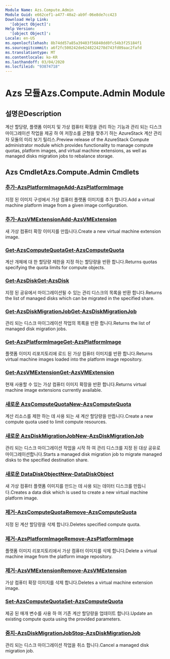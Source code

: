 ```yaml
---
Module Name: Azs.Compute.Admin
Module Guid: e662cef1-a477-40a2-ab9f-06e8de7cc423
Download Help Link:
  '[object Object]': 
Help Version:
  '[object Object]': 
Locale: en-US
ms.openlocfilehash: 8b74dd57a85a39403f56840dd0fc54b3f25184f1
ms.sourcegitcommit: a6f2fc500242de6248224278d743fd09aac2fafd
ms.translationtype: MT
ms.contentlocale: ko-KR
ms.lasthandoff: 03/04/2020
ms.locfileid: "93874718"
---
```

# <span data-ttu-id="ccda8-101">Azs 모듈</span><span class="sxs-lookup"><span data-stu-id="ccda8-101">Azs.Compute.Admin Module</span></span>
## <span data-ttu-id="ccda8-102">설명은</span><span class="sxs-lookup"><span data-stu-id="ccda8-102">Description</span></span>
<span data-ttu-id="ccda8-103">계산 할당량, 플랫폼 이미지 및 가상 컴퓨터 확장을 관리 하는 기능과 관리 되는 디스크 마이그레이션 작업을 제공 하 여 저장소를 균형을 맞추기 하는 AzureStack 계산 관리자 모듈의 미리 보기 릴리스.</span><span class="sxs-lookup"><span data-stu-id="ccda8-103">Preview release of the AzureStack Compute administrator module which provides functionality to manage compute quotas, platform images, and virtual machine extensions, as well as managed disks migration jobs to rebalance storage.</span></span>

## <span data-ttu-id="ccda8-104">Azs Cmdlet</span><span class="sxs-lookup"><span data-stu-id="ccda8-104">Azs.Compute.Admin Cmdlets</span></span>
### [<span data-ttu-id="ccda8-105">추가-AzsPlatformImage</span><span class="sxs-lookup"><span data-stu-id="ccda8-105">Add-AzsPlatformImage</span></span>](Add-AzsPlatformImage.md)
<span data-ttu-id="ccda8-106">지정 된 이미지 구성에서 가상 컴퓨터 플랫폼 이미지를 추가 합니다.</span><span class="sxs-lookup"><span data-stu-id="ccda8-106">Add a virtual machine platform image from a given image configuration.</span></span>

### [<span data-ttu-id="ccda8-107">추가-AzsVMExtension</span><span class="sxs-lookup"><span data-stu-id="ccda8-107">Add-AzsVMExtension</span></span>](Add-AzsVMExtension.md)
<span data-ttu-id="ccda8-108">새 가상 컴퓨터 확장 이미지를 만듭니다.</span><span class="sxs-lookup"><span data-stu-id="ccda8-108">Create a new virtual machine extension image.</span></span>

### [<span data-ttu-id="ccda8-109">Get-AzsComputeQuota</span><span class="sxs-lookup"><span data-stu-id="ccda8-109">Get-AzsComputeQuota</span></span>](Get-AzsComputeQuota.md)
<span data-ttu-id="ccda8-110">계산 개체에 대 한 할당량 제한을 지정 하는 할당량을 반환 합니다.</span><span class="sxs-lookup"><span data-stu-id="ccda8-110">Returns quotas specifying the quota limits for compute objects.</span></span>

### [<span data-ttu-id="ccda8-111">Get-AzsDisk</span><span class="sxs-lookup"><span data-stu-id="ccda8-111">Get-AzsDisk</span></span>](Get-AzsDisk.md)
<span data-ttu-id="ccda8-112">지정 된 공유에서 마이그레이션될 수 있는 관리 디스크의 목록을 반환 합니다.</span><span class="sxs-lookup"><span data-stu-id="ccda8-112">Returns the list of managed disks which can be migrated in the specified share.</span></span>

### [<span data-ttu-id="ccda8-113">Get-AzsDiskMigrationJob</span><span class="sxs-lookup"><span data-stu-id="ccda8-113">Get-AzsDiskMigrationJob</span></span>](Get-AzsDiskMigrationJob.md)
<span data-ttu-id="ccda8-114">관리 되는 디스크 마이그레이션 작업의 목록을 반환 합니다.</span><span class="sxs-lookup"><span data-stu-id="ccda8-114">Returns the list of managed disk migration jobs.</span></span>

### [<span data-ttu-id="ccda8-115">Get-AzsPlatformImage</span><span class="sxs-lookup"><span data-stu-id="ccda8-115">Get-AzsPlatformImage</span></span>](Get-AzsPlatformImage.md)
<span data-ttu-id="ccda8-116">플랫폼 이미지 리포지토리에 로드 된 가상 컴퓨터 이미지를 반환 합니다.</span><span class="sxs-lookup"><span data-stu-id="ccda8-116">Returns virtual machine images loaded into the platform image repository.</span></span>

### [<span data-ttu-id="ccda8-117">Get-AzsVMExtension</span><span class="sxs-lookup"><span data-stu-id="ccda8-117">Get-AzsVMExtension</span></span>](Get-AzsVMExtension.md)
<span data-ttu-id="ccda8-118">현재 사용할 수 있는 가상 컴퓨터 이미지 확장을 반환 합니다.</span><span class="sxs-lookup"><span data-stu-id="ccda8-118">Returns virtual machine image extensions currently available.</span></span>

### [<span data-ttu-id="ccda8-119">새로운 AzsComputeQuota</span><span class="sxs-lookup"><span data-stu-id="ccda8-119">New-AzsComputeQuota</span></span>](New-AzsComputeQuota.md)
<span data-ttu-id="ccda8-120">계산 리소스를 제한 하는 데 사용 되는 새 계산 할당량을 만듭니다.</span><span class="sxs-lookup"><span data-stu-id="ccda8-120">Create a new compute quota used to limit compute resources.</span></span>

### [<span data-ttu-id="ccda8-121">새로운 AzsDiskMigrationJob</span><span class="sxs-lookup"><span data-stu-id="ccda8-121">New-AzsDiskMigrationJob</span></span>](New-AzsDiskMigrationJob.md)
<span data-ttu-id="ccda8-122">관리 되는 디스크 마이그레이션 작업을 시작 하 여 관리 디스크를 지정 된 대상 공유로 마이그레이션합니다.</span><span class="sxs-lookup"><span data-stu-id="ccda8-122">Starts a managed disk migration job to migrate managed disks to the specified destination share.</span></span>

### [<span data-ttu-id="ccda8-123">새로운 DataDiskObject</span><span class="sxs-lookup"><span data-stu-id="ccda8-123">New-DataDiskObject</span></span>](New-DataDiskObject.md)
<span data-ttu-id="ccda8-124">새 가상 컴퓨터 플랫폼 이미지를 만드는 데 사용 되는 데이터 디스크를 만듭니다.</span><span class="sxs-lookup"><span data-stu-id="ccda8-124">Creates a data disk which is used to create a new virtual machine platform image.</span></span>

### [<span data-ttu-id="ccda8-125">제거-AzsComputeQuota</span><span class="sxs-lookup"><span data-stu-id="ccda8-125">Remove-AzsComputeQuota</span></span>](Remove-AzsComputeQuota.md)
<span data-ttu-id="ccda8-126">지정 된 계산 할당량을 삭제 합니다.</span><span class="sxs-lookup"><span data-stu-id="ccda8-126">Deletes specified compute quota.</span></span>

### [<span data-ttu-id="ccda8-127">제거-AzsPlatformImage</span><span class="sxs-lookup"><span data-stu-id="ccda8-127">Remove-AzsPlatformImage</span></span>](Remove-AzsPlatformImage.md)
<span data-ttu-id="ccda8-128">플랫폼 이미지 리포지토리에서 가상 컴퓨터 이미지를 삭제 합니다.</span><span class="sxs-lookup"><span data-stu-id="ccda8-128">Delete a virtual machine image from the platform image repository.</span></span>

### [<span data-ttu-id="ccda8-129">제거-AzsVMExtension</span><span class="sxs-lookup"><span data-stu-id="ccda8-129">Remove-AzsVMExtension</span></span>](Remove-AzsVMExtension.md)
<span data-ttu-id="ccda8-130">가상 컴퓨터 확장 이미지를 삭제 합니다.</span><span class="sxs-lookup"><span data-stu-id="ccda8-130">Deletes a virtual machine extension image.</span></span>

### [<span data-ttu-id="ccda8-131">Set-AzsComputeQuota</span><span class="sxs-lookup"><span data-stu-id="ccda8-131">Set-AzsComputeQuota</span></span>](Set-AzsComputeQuota.md)
<span data-ttu-id="ccda8-132">제공 된 매개 변수를 사용 하 여 기존 계산 할당량을 업데이트 합니다.</span><span class="sxs-lookup"><span data-stu-id="ccda8-132">Update an existing compute quota using the provided parameters.</span></span>

### [<span data-ttu-id="ccda8-133">중지-AzsDiskMigrationJob</span><span class="sxs-lookup"><span data-stu-id="ccda8-133">Stop-AzsDiskMigrationJob</span></span>](Stop-AzsDiskMigrationJob.md)
<span data-ttu-id="ccda8-134">관리 되는 디스크 마이그레이션 작업을 취소 합니다.</span><span class="sxs-lookup"><span data-stu-id="ccda8-134">Cancel a managed disk migration job.</span></span>

